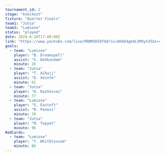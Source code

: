 ```yaml
---
tournament_id: 2
stage: "knockout"
fixture: "Quarter Finals"
team1: "Jutsa"
team2: "Lumiose"
status: "played"
date: 2024-8-10T17:00:00Z
link: "https://www.youtube.com/live/RRNMIK59fb8?si=OmkD4gm4LVMUyCV5&t=4454"
goals:
  - team: "Lumiose"
    player: "B. Dreamspell"
    assist: "S. Dehkandem"
    minute: 26
  - team: "Jutsa"
    player: "T. Aīhuij"
    assist: "D. Xeinfe"
    minute: 61
  - team: "Jutsa"
    player: "H. Kazñeisei"
    minute: 77
  - team: "Lumiose"
    player: "S. Eastoft"
    assist: "M. Penosi"
    minute: 78
  - team: "Jutsa"
    player: "M. Tepyet"
    minute: 96
RedCards:
  - team: "Lumiose"
    player: "T. Whitblossom"
    minute: 86
---
```

